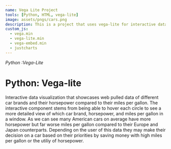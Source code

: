 ```yaml
---
name: Vega Lite Project
tools: [Python, HTML, vega-lite]
image: assets/pngs/cars.png
description: This is a project that uses vega-lite for interactive data visualization
custom_js:
  - vega.min
  - vega-lite.min
  - vega-embed.min
  - justcharts
---
```

*Python* *:Vega-Lite*

# Python: Vega-lite

Interactive data visualization that showcases web pulled data of different car brands and their horsepower compared to their miles per gallon. The interactive component stems from being able to hover each circle to see a more detailed view of which car brand, horsepower, and miles per gallon in a window. As we can see many American cars on average have more horsepower but far worse miles per gallon compared to their Europe and Japan counterparts. Depending on the user of this data they may make their decision on a car based on their priorities by saving money with high miles per gallon or the utiliy of horsepower.


<vegachart schema-url="{{ site.baseurl }}/assets/json/cars.json" style="width: 100%"></vegachart>

